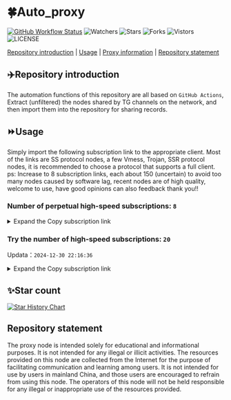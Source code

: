 # 🍀Auto_proxy
[![GitHub Workflow Status](https://img.shields.io/github/actions/workflow/status/PangTouY00/Auto_proxy/main.yml?branch=main)](https://github.com/PangTouY00/Auto_proxy/actions/workflows/main.yml?branch=main) 
![Watchers](https://img.shields.io/github/watchers/w1770946466/Auto_proxy) ![Stars](https://img.shields.io/github/stars/PangTouY00/Auto_proxy) ![Forks](https://img.shields.io/github/forks/w1770946466/Auto_proxy) ![Vistors](https://visitor-badge.laobi.icu/badge?page_id=PangTouY00.Auto_proxy) ![LICENSE](https://img.shields.io/badge/license-CC%20BY--SA%204.0-green.svg)

[Repository introduction](https://github.com/PangTouY00/Auto_proxy#Repositoryintroduction) | [Usage](https://github.com/PangTouY00/Auto_proxy#Usage) | [Proxy information](https://github.com/PangTouY00/Auto_proxy#Proxyinformation) | [Repository statement](https://github.com/PangTouY00/Auto_proxy#Repositorystatement)

## ✈️Repository introduction
The automation functions of this repository are all based on `GitHub Actions`,
Extract (unfiltered) the nodes shared by TG channels on the network, and then import them into the repository for sharing records.

## ⏩Usage
Simply import the following subscription link to the appropriate client. Most of the links are SS protocol nodes, a few Vmess, Trojan, SSR protocol nodes, it is recommended to choose a protocol that supports a full client.
ps: Increase to 8 subscription links, each about 150 (uncertain) to avoid too many nodes caused by software lag, recent nodes are of high quality, welcome to use, have good opinions can also feedback thank you!!

### Number of perpetual high-speed subscriptions: `8`

<details>
  <summary>Expand the Copy subscription link</summary>

  
- [Multiprotocol Base64 encoding](https://raw.githubusercontent.com/PangTouY00/Auto_proxy/main/Long_term_subscription1)
`https://raw.githubusercontent.com/PangTouY00/Auto_proxy/main/Long_term_subscription_num`
`Total number of merge nodes: 731`

- [Multiprotocol Base64 encoding](https://raw.githubusercontent.com/PangTouY00/Auto_proxy/main/Long_term_subscription1)
`https://raw.githubusercontent.com/PangTouY00/Auto_proxy/main/Long_term_subscription1`
`Total number of merge nodes: 92`

- [Multiprotocol Base64 encoding](https://raw.githubusercontent.com/PangTouY00/Auto_proxy/main/Long_term_subscription2)
`https://raw.githubusercontent.com/PangTouY00/Auto_proxy/main/Long_term_subscription2`
`Total number of merge nodes: 92`

- [Multiprotocol Base64 encoding](https://raw.githubusercontent.com/PangTouY00/Auto_proxy/main/Long_term_subscription3)
`https://raw.githubusercontent.com/PangTouY00/Auto_proxy/main/Long_term_subscription3`
`Total number of merge nodes: 92`

- [Multiprotocol Base64 encoding](https://raw.githubusercontent.com/PangTouY00/Auto_proxy/main/Long_term_subscription4)
`https://raw.githubusercontent.com/PangTouY00/Auto_proxy/main/Long_term_subscription4`
`Total number of merge nodes: 92`

- [Multiprotocol Base64 encoding](https://raw.githubusercontent.comPangTouY00/Auto_proxy/main/Long_term_subscription5)
`https://raw.githubusercontent.com/PangTouY00/Auto_proxy/main/Long_term_subscription5`
`Total number of merge nodes: 92`

- [Multiprotocol Base64 encoding](https://raw.githubusercontent.com/PangTouY00/Auto_proxy/main/Long_term_subscription6)
`https://raw.githubusercontent.com/PangTouY00/Auto_proxy/main/Long_term_subscription6`
`Total number of merge nodes: 92`

- [Multiprotocol Base64 encoding](https://raw.githubusercontent.com/PangTouY00/Auto_proxy/main/Long_term_subscription7)
`https://raw.githubusercontent.com/PangTouY00/Auto_proxy/main/Long_term_subscription7`
`Total number of merge nodes: 92`

- [Multiprotocol Base64 encoding](https://raw.githubusercontent.com/PangTouY00/Auto_proxy/main/Long_term_subscription8)
`https://raw.githubusercontent.com/PangTouY00/Auto_proxy/main/Long_term_subscription8`
`Total number of merge nodes: 87`

- [Clash subscription](https://raw.githubusercontent.com/PangTouY00/Auto_proxy/main/Long_term_subscription2.yaml)
`https://raw.githubusercontent.com/PangTouY00/Auto_proxy/main/Long_term_subscription1.yaml`


- [Clash subscription](https://raw.githubusercontent.com/PangTouY00/Auto_proxy/main/Long_term_subscription2.yaml)
`https://raw.githubusercontent.com/PangTouY00/Auto_proxy/main/Long_term_subscription2.yaml`


- [Clash subscription](https://raw.githubusercontent.com/PangTouY00/Auto_proxy/main/Long_term_subscription3.yaml)
`https://raw.githubusercontent.com/PangTouY00/Auto_proxy/main/Long_term_subscription3.yaml`
  
</details>

### Try the number of high-speed subscriptions: `20`
Updata：`2024-12-30 22:16:36`


<details>
  <summary>Expand the Copy subscription link</summary>  






























































































































































































































































































































































































































































































































































































































































































































































































































































































































































































































































































































































































































































































































































































































































































































































































































































































































































































































































































































































































































































































































































































































































































































































































































































































































































































































































































































































































































































































































































































































































































































































































































































































































































































































































































































































































































































































































































































































































































































































































































































































































































































































































































































































































































































































































































































































































































































































































































































































































































































































































































































































































































































































































































































































































































































































































































































































































































































































































































































































































































































































































































































































































































































































































































































































































































































































































































































































































































































































































































































































































































































































































































































































































































































































































































































































































































































































































































































































































































































































































































































































































































































































































































































































































































































































































































































































































































































































































































































































































































































































































































































































































































































































































































































































































































































































































































































































































































































































































































































































































































































































































































































































































































































































































































































































































































































































































































































































































































































































































































































































































































































































































































































































































































































































































































































































































































































































































































































































































































































































































































































































































































































































































































































































































































































































































































































































































































































































































































































































































































































































































































































































































































































































































































































































































































































































































































































































































































































































































































































































































































































































































































































































































































































































































































































































































































































































































































































































































































































































































































































































































































































































































































































































































































































































































































































































































































































































































































































































































































































































































































































































































































































































































































































































































































































































































































































































































































































































































































































































































































































































































































































































































































































































































































































































































































































































































































































































































































































































































































































































































































































































































































































































































































































































































































>Trial subscription：
`https://vt.louwangzhiyu.xyz/api/v1/client/subscribe?token=465cbcc0948e96714ccb25f7fce33b6f`




>Trial subscription：
`https://www.kuaidog009.top/api/v1/client/subscribe?token=9b319cf6931324560c6a17e0d5287e01`




>Trial subscription：
`https://a.aik88.top/api/v1/client/subscribe?token=ed16480f64b3a171751b02cd10da3b2a`




>Trial subscription：
`https://www.kuaidog010.top/api/v1/client/subscribe?token=2fdb65c9d44b022fbe6c47aed1780336`




>Trial subscription：
`https://hy-2.com/api/v1/client/subscribe?token=34d72d4afd2b05fb8f7bcf4da9afb0b5`




>Trial subscription：
`https://ch.louwangzhiyu.xyz/api/v1/client/subscribe?token=0a1648ac469d66831a0aaff5e00a7ddf`




>Trial subscription：
`https://abyssvpn.com/api/v1/client/subscribe?token=fe77ff35eba049255fa55436d74394d1`




>Trial subscription：
`https://sulink.pro/api/v1/client/subscribe?token=b1f6b8f153468f2c5e2b9b5a89cd2e7c`




>Trial subscription：
`https://qingyun.zybs.eu.org/api/v1/client/subscribe?token=b797a6dc61f43dae8dff27512ea8d9af`




>Trial subscription：
`https://lanmaoyun.icu/api/v1/client/subscribe?token=5d69d0eaacf95e429097a37e3bcd2389`




>Trial subscription：
`https://fs.v2rayse.com/share/20241230/bf19w8tmpp.txt`




>Trial subscription：
`https://sq9xy6.cpminig.com/api/v1/client/subscribe?token=1bef38ca2c898f450f102e5a10d8f03e`




>Trial subscription：
`https://vpn.sudatech.store/api/v1/client/subscribe?token=389c8b2c68da4eadc9152af1c5bfaa59`




>Trial subscription：
`https://nodefree.githubrowcontent.com/2024/12/20241230.txt`




>Trial subscription：
`https://dashuai.us/api/v1/client/subscribe?token=7a79aa1505a915d48e71ae1946d4c3a3`




>Trial subscription：
`https://needss.link/api/v1/client/subscribe?token=20fa23b7d10b3857c87d533b4caa749d`




>Trial subscription：
`https://xueyejiasu.com/api/v1/client/subscribe?token=712c6653cdbfc03073001a06449c9cdf`




>Trial subscription：
`https://dl.vfkum.website/api/v1/client/subscribe?token=216406c3ec1cdf9373b944a146937448`




>Trial subscription：
`https://v2rayshare.githubrowcontent.com/2024/12/20241229.txt`




>Trial subscription：
`https://www.kuaidog006.top/api/v1/client/subscribe?token=9523ac40f5bb6a08239cc23e8e885454`



</details>

## ✨Star count
[![Star History Chart](https://api.star-history.com/svg?repos=PangTouY00/Auto_proxy&type=Date)](https://star-history.com/#w1770946466/Auto_proxy&Date)



## Repository statement
The proxy node is intended solely for educational and informational purposes. It is not intended for any illegal or illicit activities. The resources provided on this node are collected from the Internet for the purpose of facilitating communication and learning among users. It is not intended for use by users in mainland China, and those users are encouraged to refrain from using this node. The operators of this node will not be held responsible for any illegal or inappropriate use of the resources provided.
